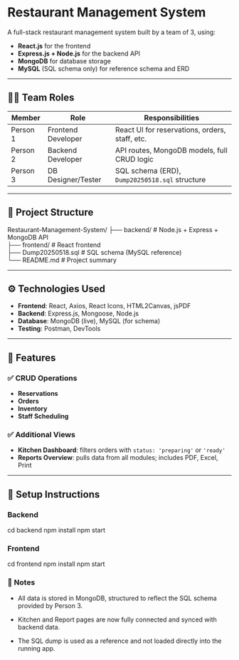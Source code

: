 # Restaurant Management System

A full-stack restaurant management system built by a team of 3, using:

- **React.js** for the frontend
- **Express.js + Node.js** for the backend API
- **MongoDB** for database storage
- **MySQL** (SQL schema only) for reference schema and ERD

---

## 🧑‍💻 Team Roles

| Member        | Role               | Responsibilities                                 |
|---------------|--------------------|--------------------------------------------------|
| Person 1      | Frontend Developer | React UI for reservations, orders, staff, etc.  |
| Person 2      | Backend Developer  | API routes, MongoDB models, full CRUD logic      |
| Person 3      | DB Designer/Tester | SQL schema (ERD), `Dump20250518.sql` structure   |

---

## 📁 Project Structure

Restaurant-Management-System/
├── backend/             # Node.js + Express + MongoDB API  
├── frontend/            # React frontend  
├── Dump20250518.sql     # SQL schema (MySQL reference)  
└── README.md            # Project summary

---

## ⚙️ Technologies Used

- **Frontend**: React, Axios, React Icons, HTML2Canvas, jsPDF
- **Backend**: Express.js, Mongoose, Node.js
- **Database**: MongoDB (live), MySQL (for schema)
- **Testing**: Postman, DevTools

---

## 🧪 Features

### ✅ CRUD Operations
- **Reservations**
- **Orders**
- **Inventory**
- **Staff Scheduling**

### ✅ Additional Views
- **Kitchen Dashboard**: filters orders with `status: 'preparing'` or `'ready'`
- **Reports Overview**: pulls data from all modules; includes PDF, Excel, Print

---

## 🚀 Setup Instructions

### Backend
cd backend
npm install
npm start

### Frontend
cd frontend
npm install
npm start

### 🧠 Notes
- All data is stored in MongoDB, structured to reflect the SQL schema provided by Person 3.

- Kitchen and Report pages are now fully connected and synced with backend data.

- The SQL dump is used as a reference and not loaded directly into the running app.